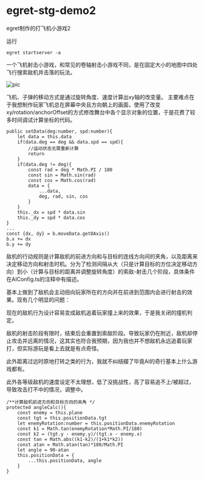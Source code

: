 # egret-stg-demo2
 egret制作的打飞机小游戏2

运行
```
egret startserver -a
```

一个飞机射击小游戏，和常见的卷轴射击小游戏不同，是在固定大小的地图中四处飞行搜索敌机并击落的玩法。

![pic](https://gitee.com/cloudtsang/egret-stg-demo2/raw/main/pic.png)


飞机、子弹的移动方式是通过旋转角度、速度计算出xy轴的改变量。
主要难点在于我想制作玩家飞机总在屏幕中央且方向朝上的画面，使用了改变xy/rotation/anchorOffset的方式修改舞台中各个显示对象的位置，于是花费了较多时间调试计算坐标的代码。
```
public setData(deg:number, spd:number){
    let data = this.data
    if(data.deg == deg && data.spd == spd){
        //运动状态无需重新计算
        return
    }
    if(data.deg != deg){
        const rad = deg * Math.PI / 180
        const sin = Math.sin(rad)
        const cos = Math.cos(rad)
        data = {
            ...data,
            deg, rad, sin, cos
        }
    }
    this._dx = spd * data.sin
    this._dy = spd * data.cos
}
...
const {dx, dy} = b.moveData.getDAxis()
b.x += dx
b.y += dy
```

敌机的行动规则是计算敌机的前进方向和与目标的连线方向间的夹角，以及距离来决定移动方向和射击时机。分为了检测间隔从大（只是计算目标的方位决定移动方向）到小（计算与目标的距离并调整旋转角度）的索敌-射击几个阶段，具体条件在AIConfig.ts的注释中有描述。

基本上做到了敌机会主动扭向玩家所在的方向并在前进到范围内会进行射击的效果。现有几个明显的问题：

现在的敌机行为设计容易变成敌机追着玩家撞上来的效果，于是我关闭的撞机判定。

敌机的射击阶段有限时，结束后会重置到索敌阶段。导致玩家仍在附近，敌机却停止攻击并远离的情况，这其实也符合我预期，因为我也并不想敌机永远追着玩家打，但实际游玩是看上去就是有点奇怪。

此外距离过远时原地打转之类的行为，我就不纠结~~摆~~了毕竟AI的奇行基本上什么游戏都有。

此外各等级敌机的速度设定不太理想，低了没挑战性，高了容易追不上/被超过，导致攻击打不中的情况，调整中。

```
/**计算敌机前进方向和目标方向的夹角 */
protected angleCalc(){
    const enemy = this.plane
    const tgt = this.positionData.tgt
    let enemyRotation:number = this.positionData.enemyRotation
    const k1 = Math.tan(enemyRotation*Math.PI/180)
    const k2 = (tgt.y - enemy.y)/(tgt.x - enemy.x)
    const tan = Math.abs((k1-k2)/(1+k1*k2))
    const atan = Math.atan(tan)*180/Math.PI
    let angle = 90-atan
    this.positionData = {
        ...this.positionData, angle
    }
}
```


